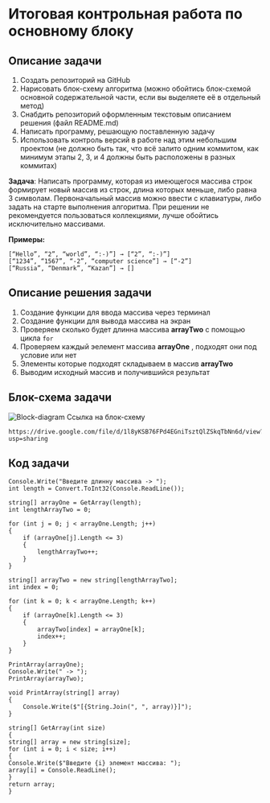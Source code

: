 # Итоговая контрольная работа по основному блоку
## Описание задачи
1. Создать репозиторий на GitHub
2. Нарисовать блок-схему алгоритма (можно обойтись блок-схемой основной содержательной части, если вы выделяете её в отдельный метод)
3. Снабдить репозиторий оформленным текстовым описанием решения (файл README.md)
4. Написать программу, решающую поставленную задачу
5. Использовать контроль версий в работе над этим небольшим проектом (не должно быть так, что всё залито одним коммитом, как минимум этапы 2, 3, и 4 должны быть расположены в разных коммитах)

**Задача**: Написать программу, которая из имеющегося массива строк формирует новый массив из строк, длина которых меньше, либо равна 3 символам. Первоначальный массив можно ввести с клавиатуры, либо задать на старте выполнения алгоритма. При решении не рекомендуется пользоваться коллекциями, лучше обойтись исключительно массивами.

**Примеры:**
```
[“Hello”, “2”, “world”, “:-)”] → [“2”, “:-)”]
[“1234”, “1567”, “-2”, “computer science”] → [“-2”]
[“Russia”, “Denmark”, “Kazan”] → []
```
## Описание решения задачи
1. Создание функции для ввода массива через терминал
2. Создание функции для вывода массива на экран
3. Проверяем сколько будет длинна массива **arrayTwo** с помощью цикла ``for``
4. Проверяем каждый эелемент массива **arrayOne** , подходят они под условие или нет
5. Элементы которые подходят складываем в массив **arrayTwo**
6. Выводим исходный массив и получившийся результат
## Блок-схема задачи
![Block-diagram](Final_test/picture/block_diagram.png)
Ссылка на блок-схему 
```
https://drive.google.com/file/d/1l8yKSB76FPd4EGniTsztQlZSkqTbNn6d/view?usp=sharing
```
## Код задачи
```
Console.Write("Введите длинну массива -> ");
int length = Convert.ToInt32(Console.ReadLine());

string[] arrayOne = GetArray(length);
int lengthArrayTwo = 0;

for (int j = 0; j < arrayOne.Length; j++)  
{
    if (arrayOne[j].Length <= 3) 
    {
        lengthArrayTwo++;
    }
}

string[] arrayTwo = new string[lengthArrayTwo];
int index = 0;

for (int k = 0; k < arrayOne.Length; k++)
{
    if (arrayOne[k].Length <= 3)
    {
        arrayTwo[index] = arrayOne[k];
        index++;
    }
}

PrintArray(arrayOne);
Console.Write(" -> ");
PrintArray(arrayTwo);

void PrintArray(string[] array)
{
    Console.Write($"[{String.Join(", ", array)}]");
}

string[] GetArray(int size)
{
string[] array = new string[size]; 
for (int i = 0; i < size; i++) 
{
Console.Write($"Введите {i} элемент массива: ");
array[i] = Console.ReadLine();
}
return array;
}
```